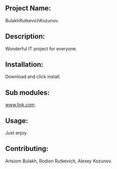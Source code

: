 ## Project Name: <br>
BulakhRutkevichKozunov. <br>
## Description: <br>
Wonderful IT project for everyone. <br>
## Installation: <br>
Download and click install. <br>
## Sub modules: <br>
www.link.com. <br>
## Usage:
Just enjoy. <br>
## Contributing:
Artsiom Bulakh, Rodion Rutkevich, Alexey Kozunov. <br>
